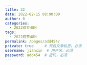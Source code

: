 ```yaml
---
title: 32
date: 2022-02-15 08:00:00
author: 0
categories: 
  - 2022双节48H
tags: 
  - 2022双节48H
permalink: /pages/add454/
private: true     # 开启文章私密，必须
username: jianxin  # 用户名，必须
password: add454  # 密码，必须
---
```


